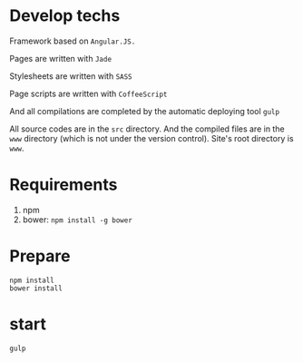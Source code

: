 
# Develop techs

Framework based on `Angular.JS.`

Pages are written with `Jade`

Stylesheets are written with `SASS`

Page scripts are written with `CoffeeScript`

And all compilations are completed by the automatic deploying tool `gulp`

All source codes are in the `src` directory. 
And the compiled files are in the `www` directory (which is not under the version control). 
Site's root directory is `www`.

# Requirements

1. npm
2. bower: `npm install -g bower`

# Prepare

```
npm install
bower install
```

# start

`gulp`

